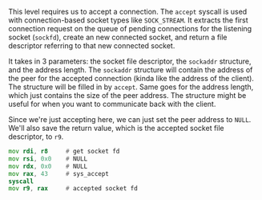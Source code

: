 This level requires us to accept a connection. The `accept` syscall is used with connection-based socket types like `SOCK_STREAM`. It extracts the first connection request on the queue of pending connections for the listening socket (`sockfd`), create an new connected socket, and return a file descriptor referring to that new connected socket.

It takes in 3 parameters: the socket file descriptor, the `sockaddr` structure, and the address length. The `sockaddr` structure will contain the address of the peer for the accepted connection (kinda like the address of the client). The structure will be filled in by `accept`. Same goes for the address length, which just contains the size of the peer address. The structure might be useful for when you want to communicate back with the client.

Since we're just accepting here, we can just set the peer address to `NULL`. We'll also save the return value, which is the accepted socket file descriptor, to `r9`.

```asm
mov rdi, r8     # get socket fd
mov rsi, 0x0    # NULL
mov rdx, 0x0    # NULL
mov rax, 43     # sys_accept
syscall
mov r9, rax     # accepted socket fd
```